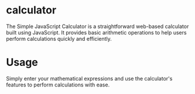 # calculator
The Simple JavaScript Calculator is a straightforward web-based calculator built using JavaScript. It provides basic arithmetic operations to help users perform calculations quickly and efficiently.

# Usage
Simply enter your mathematical expressions and use the calculator's features to perform calculations with ease.
